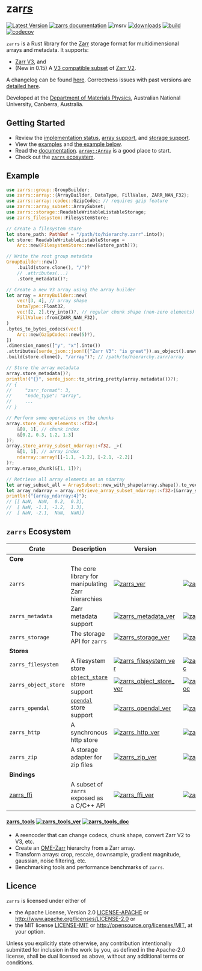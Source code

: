 # zar<u>*rs*</u>

[![Latest Version](https://img.shields.io/crates/v/zarrs.svg)](https://crates.io/crates/zarrs)
[![zarrs documentation](https://docs.rs/zarrs/badge.svg)](https://docs.rs/zarrs)
![msrv](https://img.shields.io/crates/msrv/zarrs)
[![downloads](https://img.shields.io/crates/d/zarrs)](https://crates.io/crates/zarrs)
[![build](https://github.com/LDeakin/zarrs/actions/workflows/ci.yml/badge.svg)](https://github.com/LDeakin/zarrs/actions/workflows/ci.yml)
[![codecov](https://codecov.io/gh/LDeakin/zarrs/graph/badge.svg?token=OBKJQNAZPP)](https://codecov.io/gh/LDeakin/zarrs)

`zarrs` is a Rust library for the [Zarr](https://zarr.dev) storage format for multidimensional arrays and metadata. It supports:
 - [Zarr V3](https://zarr-specs.readthedocs.io/en/latest/v3/core/v3.0.html), and
 - (New in 0.15) A [V3 compatible subset](https://docs.rs/zarrs/latest/zarrs/#implementation-status) of [Zarr V2](https://zarr-specs.readthedocs.io/en/latest/v2/v2.0.html).

A changelog can be found [here](https://github.com/LDeakin/zarrs/blob/main/CHANGELOG.md).
Correctness issues with past versions are [detailed here](https://github.com/LDeakin/zarrs/blob/main/doc/correctness_issues.md).

Developed at the [Department of Materials Physics](https://physics.anu.edu.au/research/mp/), Australian National University, Canberra, Australia.

## Getting Started
- Review the [implementation status](https://docs.rs/zarrs/latest/zarrs/#implementation-status), [array support](https://docs.rs/zarrs/latest/zarrs/#array-support), and [storage support](https://docs.rs/zarrs/latest/zarrs/#storage-support).
- View the [examples](https://github.com/LDeakin/zarrs/tree/main/examples) and [the example below](#example).
- Read the [documentation](https://docs.rs/zarrs/latest/zarrs/). [`array::Array`](https://docs.rs/zarrs/latest/zarrs/array/struct.Array.html) is a good place to start.
- Check out the [`zarrs` ecosystem](#zarrs-ecosystem).

## Example
```rust
use zarrs::group::GroupBuilder;
use zarrs::array::{ArrayBuilder, DataType, FillValue, ZARR_NAN_F32};
use zarrs::array::codec::GzipCodec; // requires gzip feature
use zarrs::array_subset::ArraySubset;
use zarrs::storage::ReadableWritableListableStorage;
use zarrs_filesystem::FilesystemStore;

// Create a filesystem store
let store_path: PathBuf = "/path/to/hierarchy.zarr".into();
let store: ReadableWritableListableStorage =
    Arc::new(FilesystemStore::new(&store_path)?);

// Write the root group metadata
GroupBuilder::new()
    .build(store.clone(), "/")?
    // .attributes(...)
    .store_metadata()?;

// Create a new V3 array using the array builder
let array = ArrayBuilder::new(
    vec![3, 4], // array shape
    DataType::Float32,
    vec![2, 2].try_into()?, // regular chunk shape (non-zero elements)
    FillValue::from(ZARR_NAN_F32),
)
.bytes_to_bytes_codecs(vec![
    Arc::new(GzipCodec::new(5)?),
])
.dimension_names(["y", "x"].into())
.attributes(serde_json::json!({"Zarr V3": "is great"}).as_object().unwrap().clone())
.build(store.clone(), "/array")?; // /path/to/hierarchy.zarr/array

// Store the array metadata
array.store_metadata()?;
println!("{}", serde_json::to_string_pretty(array.metadata())?);
// {
//     "zarr_format": 3,
//     "node_type": "array",
//     ...
// }

// Perform some operations on the chunks
array.store_chunk_elements::<f32>(
    &[0, 1], // chunk index
    &[0.2, 0.3, 1.2, 1.3]
)?;
array.store_array_subset_ndarray::<f32, _>(
    &[1, 1], // array index
    ndarray::array![[-1.1, -1.2], [-2.1, -2.2]]
)?;
array.erase_chunk(&[1, 1])?;

// Retrieve all array elements as an ndarray
let array_subset_all = ArraySubset::new_with_shape(array.shape().to_vec());
let array_ndarray = array.retrieve_array_subset_ndarray::<f32>(&array_subset_all)?;
println!("{array_ndarray:4}");
// [[ NaN,  NaN,  0.2,  0.3],
//  [ NaN, -1.1, -1.2,  1.3],
//  [ NaN, -2.1,  NaN,  NaN]]
```

## `zarrs` Ecosystem

| Crate                | Description                                                                       | Version                                                                  | Docs                                                            |
| -------------------- | --------------------------------------------------------------------------------- | ------------------------------------------------------------------------ | --------------------------------------------------------------- |
| **Core**             |
| `zarrs`              | The core library for manipulating Zarr hierarchies                                | [![zarrs_ver]](https://crates.io/crates/zarrs)                           | [![zarrs_doc]](https://docs.rs/zarrs)                           |
| `zarrs_metadata`     | Zarr metadata support                                                             | [![zarrs_metadata_ver]](https://crates.io/crates/zarrs_metadata)         | [![zarrs_metadata_doc]](https://docs.rs/zarrs_metadata)         |
| `zarrs_storage`      | The storage API for `zarrs`                                                       | [![zarrs_storage_ver]](https://crates.io/crates/zarrs_storage)           | [![zarrs_storage_doc]](https://docs.rs/zarrs_storage)           |
| **Stores**           |
| `zarrs_filesystem`   | A filesystem store                                                                | [![zarrs_filesystem_ver]](https://crates.io/crates/zarrs_filesystem)     | [![zarrs_filesystem_doc]](https://docs.rs/zarrs_filesystem)     |
| `zarrs_object_store` | [`object_store`](https://docs.rs/object_store/latest/object_store/) store support | [![zarrs_object_store_ver]](https://crates.io/crates/zarrs_object_store) | [![zarrs_object_store_doc]](https://docs.rs/zarrs_object_store) |
| `zarrs_opendal`      | [`opendal`](https://docs.rs/opendal/latest/opendal/) store support                | [![zarrs_opendal_ver]](https://crates.io/crates/zarrs_opendal)           | [![zarrs_opendal_doc]](https://docs.rs/zarrs_opendal)           |
| `zarrs_http`         | A synchronous http store                                                          | [![zarrs_http_ver]](https://crates.io/crates/zarrs_http)                 | [![zarrs_http_doc]](https://docs.rs/zarrs_http)                 |
| `zarrs_zip`          | A storage adapter for zip files                                                   | [![zarrs_zip_ver]](https://crates.io/crates/zarrs_zip)                   | [![zarrs_zip_doc]](https://docs.rs/zarrs_zip)                   |
| **Bindings**         |
| [zarrs_ffi]          | A subset of `zarrs` exposed as a C/C++ API                                        | [![zarrs_ffi_ver]](https://crates.io/crates/zarrs_ffi)                   | [![zarrs_ffi_doc]](https://docs.rs/zarrs_ffi)                   |

[zarrs_ver]: https://img.shields.io/crates/v/zarrs?label=
[zarrs_doc]: https://img.shields.io/docsrs/zarrs?label=
[zarrs_metadata_ver]: https://img.shields.io/crates/v/zarrs_metadata?label=
[zarrs_metadata_doc]: https://img.shields.io/docsrs/zarrs_metadata?label=
[zarrs_storage_ver]: https://img.shields.io/crates/v/zarrs_storage?label=
[zarrs_storage_doc]: https://img.shields.io/docsrs/zarrs_storage?label=
[zarrs_filesystem_ver]: https://img.shields.io/crates/v/zarrs_filesystem?label=
[zarrs_filesystem_doc]: https://img.shields.io/docsrs/zarrs_filesystem?label=
[zarrs_http_ver]: https://img.shields.io/crates/v/zarrs_http?label=
[zarrs_http_doc]: https://img.shields.io/docsrs/zarrs_http?label=
[zarrs_object_store_ver]: https://img.shields.io/crates/v/zarrs_object_store?label=
[zarrs_object_store_doc]: https://img.shields.io/docsrs/zarrs_object_store?label=
[zarrs_opendal_ver]: https://img.shields.io/crates/v/zarrs_opendal?label=
[zarrs_opendal_doc]: https://img.shields.io/docsrs/zarrs_opendal?label=
[zarrs_zip_ver]: https://img.shields.io/crates/v/zarrs_zip?label=
[zarrs_zip_doc]: https://img.shields.io/docsrs/zarrs_zip?label=
[zarrs_ffi_ver]: https://img.shields.io/crates/v/zarrs_ffi?label=
[zarrs_ffi_doc]: https://img.shields.io/docsrs/zarrs_ffi?label=
[zarrs_ffi]: https://github.com/LDeakin/zarrs_ffi

#### [zarrs_tools] [![zarrs_tools_ver]](https://crates.io/crates/zarrs_tools) [![zarrs_tools_doc]](https://docs.rs/zarrs_tools)

[zarrs_tools]: https://github.com/LDeakin/zarrs_tools
[zarrs_tools_ver]: https://img.shields.io/crates/v/zarrs_tools.svg
[zarrs_tools_doc]: https://docs.rs/zarrs_tools/badge.svg

  - A reencoder that can change codecs, chunk shape, convert Zarr V2 to V3, etc.
  - Create an [OME-Zarr](https://ngff.openmicroscopy.org/latest/) hierarchy from a Zarr array.
  - Transform arrays: crop, rescale, downsample, gradient magnitude, gaussian, noise filtering, etc.
  - Benchmarking tools and performance benchmarks of `zarrs`.

## Licence
`zarrs` is licensed under either of
 - the Apache License, Version 2.0 [LICENSE-APACHE](./LICENCE-APACHE) or <http://www.apache.org/licenses/LICENSE-2.0> or
 - the MIT license [LICENSE-MIT](./LICENCE-MIT) or <http://opensource.org/licenses/MIT>, at your option.

Unless you explicitly state otherwise, any contribution intentionally submitted for inclusion in the work by you, as defined in the Apache-2.0 license, shall be dual licensed as above, without any additional terms or conditions.
